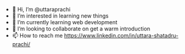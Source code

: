 - 👋 Hi, I’m @uttaraprachi
- 👀 I’m interested in learning new things
- 🌱 I’m currently learning web development
- 💞️ I’m looking to collaborate on get a warm introduction
- 📫 How to reach me https://www.linkedin.com/in/uttara-shatadru-prachi/

<!---
uttaraprachi/uttaraprachi is a ✨ special ✨ repository because its `README.md` (this file) appears on your GitHub profile.
You can click the Preview link to take a look at your changes.
--->
